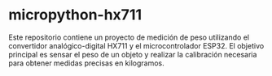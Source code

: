 # micropython-hx711
Este repositorio contiene un proyecto de medición de peso utilizando el convertidor analógico-digital HX711 y el microcontrolador ESP32. El objetivo principal es sensar el peso de un objeto y realizar la calibración necesaria para obtener medidas precisas en kilogramos.
